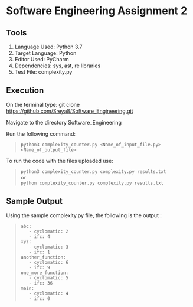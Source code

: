 # Software Engineering Assignment 2

## Tools
1. Language Used: Python 3.7
2. Target Language: Python
3. Editor Used: PyCharm
4. Dependencies: sys, ast, re libraries
5. Test File: complexity.py

## Execution
On the terminal type:
git clone https://github.com/Sreya8/Software_Engineering.git

Navigate to the directory Software_Engineering

Run the following command:
> ````python3 complexity_counter.py <Name_of_input_file.py> <Name_of_output_file>````

To run the code with the files uploaded use:
> ````python3 complexity_counter.py complexity.py results.txt````</br>
or </br>
> ````python complexity_counter.py complexity.py results.txt````

## Sample Output
Using the sample complexity.py file, the following is the output :
>````abc:````</br>
>````   - cyclomatic: 2````</br>
>````   - ifc: 4````</br>
>````xyz:````</br>
>````   - cyclomatic: 3````</br>
>````   - ifc: 1````</br>
>````another_function:````</br>
>````   - cyclomatic: 6````</br>
>````   - ifc: 9````</br>
>````one_more_function:````</br>
>````   - cyclomatic: 5````</br>
>````   - ifc: 36````</br>
>````main:````</br>
>````   - cyclomatic: 4````</br>
>````   - ifc: 0````</br>

